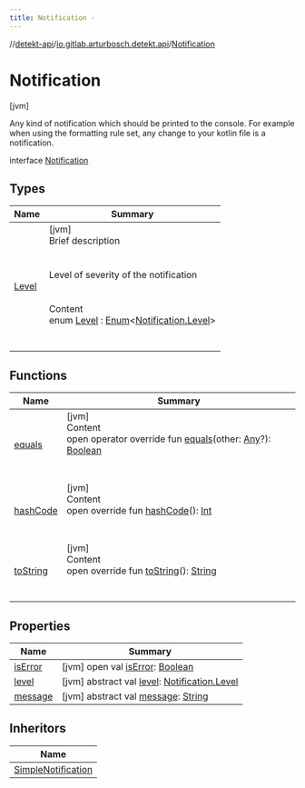 ```yaml
---
title: Notification -
---
```

//[detekt-api](../../index.md)/[io.gitlab.arturbosch.detekt.api](../index.md)/[Notification](index.md)



# Notification  
 [jvm] 

Any kind of notification which should be printed to the console. For example when using the formatting rule set, any change to your kotlin file is a notification.

interface [Notification](index.md)   


## Types  
  
|  Name|  Summary| 
|---|---|
| [Level](-level/index.md)| [jvm]  <br>Brief description  <br><br><br>Level of severity of the notification<br><br>  <br>Content  <br>enum [Level](-level/index.md) : [Enum](https://kotlinlang.org/api/latest/jvm/stdlib/kotlin/-enum/index.html)<[Notification.Level](-level/index.md)>   <br><br><br>


## Functions  
  
|  Name|  Summary| 
|---|---|
| [equals](../../io.gitlab.arturbosch.detekt.api.internal/-yaml-config/-companion/index.md#kotlin/Any/equals/#kotlin.Any?/PointingToDeclaration/)| [jvm]  <br>Content  <br>open operator override fun [equals](../../io.gitlab.arturbosch.detekt.api.internal/-yaml-config/-companion/index.md#kotlin/Any/equals/#kotlin.Any?/PointingToDeclaration/)(other: [Any](https://kotlinlang.org/api/latest/jvm/stdlib/kotlin/-any/index.html)?): [Boolean](https://kotlinlang.org/api/latest/jvm/stdlib/kotlin/-boolean/index.html)  <br><br><br>
| [hashCode](../../io.gitlab.arturbosch.detekt.api.internal/-yaml-config/-companion/index.md#kotlin/Any/hashCode/#/PointingToDeclaration/)| [jvm]  <br>Content  <br>open override fun [hashCode](../../io.gitlab.arturbosch.detekt.api.internal/-yaml-config/-companion/index.md#kotlin/Any/hashCode/#/PointingToDeclaration/)(): [Int](https://kotlinlang.org/api/latest/jvm/stdlib/kotlin/-int/index.html)  <br><br><br>
| [toString](../../io.gitlab.arturbosch.detekt.api.internal/-yaml-config/-companion/index.md#kotlin/Any/toString/#/PointingToDeclaration/)| [jvm]  <br>Content  <br>open override fun [toString](../../io.gitlab.arturbosch.detekt.api.internal/-yaml-config/-companion/index.md#kotlin/Any/toString/#/PointingToDeclaration/)(): [String](https://kotlinlang.org/api/latest/jvm/stdlib/kotlin/-string/index.html)  <br><br><br>


## Properties  
  
|  Name|  Summary| 
|---|---|
| [isError](index.md#io.gitlab.arturbosch.detekt.api/Notification/isError/#/PointingToDeclaration/)|  [jvm] open val [isError](index.md#io.gitlab.arturbosch.detekt.api/Notification/isError/#/PointingToDeclaration/): [Boolean](https://kotlinlang.org/api/latest/jvm/stdlib/kotlin/-boolean/index.html)   <br>
| [level](index.md#io.gitlab.arturbosch.detekt.api/Notification/level/#/PointingToDeclaration/)|  [jvm] abstract val [level](index.md#io.gitlab.arturbosch.detekt.api/Notification/level/#/PointingToDeclaration/): [Notification.Level](-level/index.md)   <br>
| [message](index.md#io.gitlab.arturbosch.detekt.api/Notification/message/#/PointingToDeclaration/)|  [jvm] abstract val [message](index.md#io.gitlab.arturbosch.detekt.api/Notification/message/#/PointingToDeclaration/): [String](https://kotlinlang.org/api/latest/jvm/stdlib/kotlin/-string/index.html)   <br>


## Inheritors  
  
|  Name| 
|---|
| [SimpleNotification](../../io.gitlab.arturbosch.detekt.api.internal/-simple-notification/index.md)

